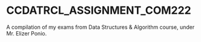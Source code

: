 # CCDATRCL_ASSIGNMENT_COM222
A compilation of my exams from Data Structures &amp; Algorithm course, under Mr. Elizer Ponio.

